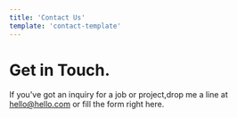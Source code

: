 ```yaml
---
title: 'Contact Us'
template: 'contact-template'
---
```


# Get in Touch.

If you've got an inquiry for a job or project,drop me a line at hello@hello.com or fill the form right here.
